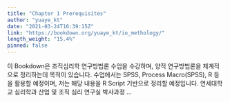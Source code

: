 ```yaml
---
title: "Chapter 1 Prerequisites"
author: "yuaye_kt"
date: "2021-03-24T16:39:15Z"
link: "https://bookdown.org/yuaye_kt/io_methology/"
length_weight: "15.4%"
pinned: false
---
```


이 Bookdown은 조직심리학 연구방법론 수업을 수강하며,
양적 연구방법론을 체계적으로 정리하는데 목적이 있습니다. 수업에서는 SPSS, Process Macro(SPSS), R 등을 활용할 예정이며,
저는 해당 내용을 R Script 기반으로 정리할 예정입니다. 연세대학교 심리학과 산업 및 조직 심리 연구실 박사과정 ...
